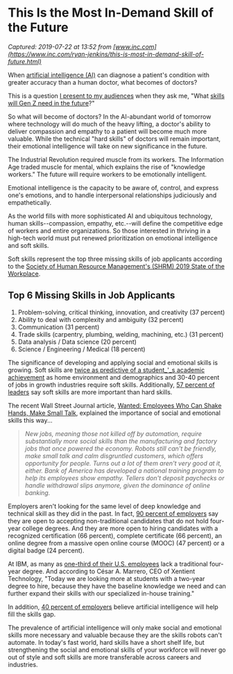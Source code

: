 # This Is the Most In-Demand Skill of the Future

_Captured: 2019-07-22 at 13:52 from [www.inc.com](https://www.inc.com/ryan-jenkins/this-is-most-in-demand-skill-of-future.html)_

When [artificial intelligence (AI)](https://www.inc.com/ryan-jenkins/4-ways-technology-is-changing-way-you-work.html) can diagnose a patient's condition with greater accuracy than a human doctor, what becomes of doctors?

This is a question [I present to my audiences](https://www.ryan-jenkins.com/speaking/) when they ask me, "What [skills will Gen Z need in the future](https://www.inc.com/ryan-jenkins/the-most-hired-employees-have-these-skills.html)?"

So what will become of doctors? In the AI-abundant world of tomorrow where technology will do much of the heavy lifting, a doctor's ability to deliver compassion and empathy to a patient will become much more valuable. While the technical "hard skills" of doctors will remain important, their emotional intelligence will take on new significance in the future.

The Industrial Revolution required muscle from its workers. The Information Age traded muscle for mental, which explains the rise of "knowledge workers." The future will require workers to be emotionally intelligent.

Emotional intelligence is the capacity to be aware of, control, and express one's emotions, and to handle interpersonal relationships judiciously and empathetically.

As the world fills with more sophisticated AI and ubiquitous technology, human skills--compassion, empathy, etc.--will define the competitive edge of workers and entire organizations. So those interested in thriving in a high-tech world must put renewed prioritization on emotional intelligence and soft skills.

Soft skills represent the top three missing skills of job applicants according to the [Society of Human Resource Management's (SHRM) 2019 State of the Workplace](https://www.shrm.org/about-shrm/press-room/Documents/State%2520of%2520Workplace%2520SHRM%2520Skills%2520Gap%2520and%2520Workplace%2520Immigration%2520Research%25202019.pdf).

## Top 6 Missing Skills in Job Applicants

  1. Problem-solving, critical thinking, innovation, and creativity (37 percent)
  2. Ability to deal with complexity and ambiguity (32 percent)
  3. Communication (31 percent)
  4. Trade skills (carpentry, plumbing, welding, machining, etc.) (31 percent)
  5. Data analysis / Data science (20 percent)
  6. Science / Engineering / Medical (18 percent)

The significance of developing and applying social and emotional skills is growing. Soft skills are [twice as predictive of a student_'_s academic achievement](https://educationblog.microsoft.com/en-us/2018/01/class-of-2030-predicting-student-skills/) as home environment and demographics and 30-40 percent of jobs in growth industries require soft skills. Additionally, [57 percent of leaders](https://learning.linkedin.com/resources/workplace-learning-report-2018) say soft skills are more important than hard skills.

The recent Wall Street Journal article, [Wanted: Employees Who Can Shake Hands, Make Small Talk](https://www.wsj.com/articles/wanted-experts-at-soft-skills-1544360400), explained the importance of social and emotional skills this way...

> _New jobs, meaning those not killed off by automation, require substantially more social skills than the manufacturing and factory jobs that once powered the economy. Robots still can't be friendly, make small talk and calm disgruntled customers, which offers opportunity for people. Turns out a lot of them aren't very good at it, either. Bank of America has developed a national training program to help its employees show empathy. Tellers don't deposit paychecks or handle withdrawal slips anymore, given the dominance of online banking._

Employers aren't looking for the same level of deep knowledge and technical skill as they did in the past. In fact, [90 percent of employers](https://workplacetrends.com/closing-the-skills-gap-study/) say they are open to accepting non-traditional candidates that do not hold four-year college degrees. And they are more open to hiring candidates with a recognized certification (66 percent), complete certificate (66 percent), an online degree from a massive open online course (MOOC) (47 percent) or a digital badge (24 percent).

At IBM, as many as [one-third of their U.S. employees](https://www.usatoday.com/story/tech/columnist/2016/12/13/we-need-fill-new-collar-jobs-employers-demand-ibms-rometty/95382248/) lack a traditional four-year degree. And according to César A. Marrero, CEO of Xentient Technology, "Today we are looking more at students with a two-year degree to hire, because they have the baseline knowledge we need and can further expand their skills with our specialized in-house training."

In addition, [40 percent of employers](https://workplacetrends.com/closing-the-skills-gap-study/) believe artificial intelligence will help fill the skills gap.

The prevalence of artificial intelligence will only make social and emotional skills more necessary and valuable because they are the skills robots can't automate. In today's fast world, hard skills have a short shelf life, but strengthening the social and emotional skills of your workforce will never go out of style and soft skills are more transferable across careers and industries.
